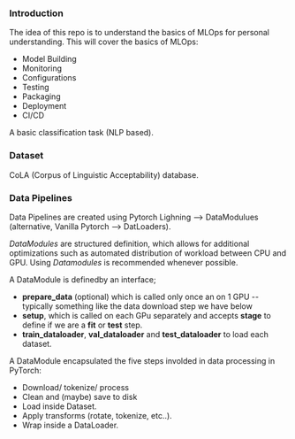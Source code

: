 ### Introduction

The idea of this repo is to understand the basics of MLOps for personal understanding. This will cover the basics of MLOps:
- Model Building
- Monitoring
- Configurations
- Testing
- Packaging
- Deployment
- CI/CD

A basic classification task (NLP based).

### Dataset
CoLA (Corpus of Linguistic Acceptability) database.

### Data Pipelines

Data Pipelines are created using Pytorch Lighning --> DataModulues (alternative, Vanilla Pytorch --> DatLoaders).

_DataModules_ are structured definition, which allows for additional optimizations such as automated distribution of workload between CPU and GPU. Using _Datamodules_ is recommended whenever possible.

A DataModule is definedby an interface;
- **prepare_data** (optional) which is called only once an on 1 GPU -- typically something like the data download step we have below
- **setup**, which is called on each GPu separately and accepts **stage** to define if we are a **fit** or **test** step.
- **train_dataloader**, **val_dataloader** and **test_dataloader** to load each dataset.

A DataModule encapsulated the five steps involded in data processing in PyTorch:
- Download/ tokenize/ process
- Clean and (maybe) save to disk
- Load inside Dataset.
- Apply transforms (rotate, tokenize, etc..).
- Wrap inside a DataLoader.
